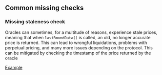 ## Common missing checks

### Missing staleness check

Oracles can sometimes, for a multitude of reasons, experience stale prices, meaning that when `lastRoundData()` is called, an old, no longer accurate price is returned. This can lead to wrongful liquidations, problems with perpetual pricing, and many more issues depending on the protocol. This can be mitigated by checking the timestamp of the price returned by the oracle

[Example](https://solodit.cyfrin.io/issues/stale-oracle-price-data-not-checked-before-token-operations-may-drain-assets-from-protocol-quantstamp-vusd-stablecoin-markdown)

